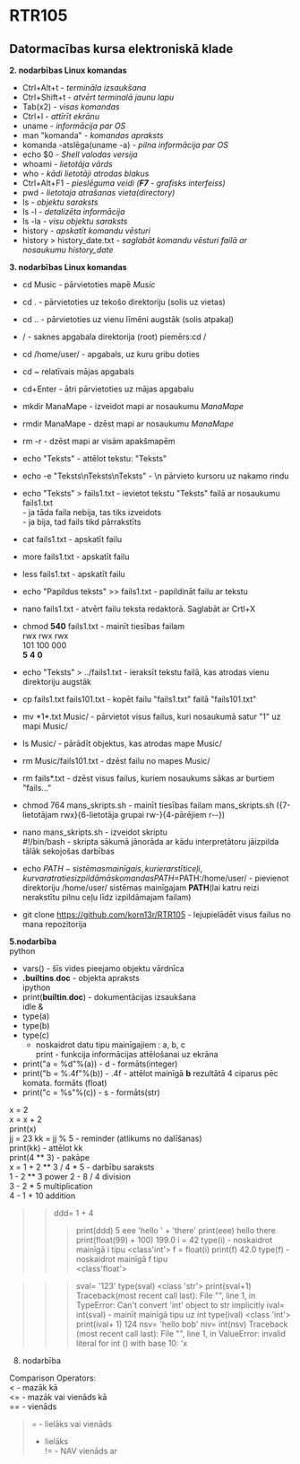 # RTR105
## Datormacības kursa elektroniskā klade ##  

   **2. nodarbības Linux komandas** 
   
* Ctrl+Alt+t - *termināla izsaukšana*   
* Ctrl+Shift+t - *atvērt terminalā jaunu lapu* 
* Tab(x2) - *visas komandas*    
* Ctrl+l - *attīrīt ekrānu*  
* uname - *informācija par OS*  
* man "komanda" - *komandas apraksts*  
* komanda -atslēga(uname -a) - *pilna informācija par OS* 
* echo $0 - *Shell valodas versija*  
* whoami - *lietotāja vārds*  
* who - *kādi lietotāji atrodas blakus*  
* Ctrl+Alt+F1 - *pieslēguma veidi (**F7** - grafisks interfeiss)*  
* pwd - *lietotaja atrašanas vieta(directory)*   
* ls - *objektu saraksts*  
* ls -l - *detalizēta informācija*   
* ls -la - *visu objektu saraksts*  
* history - *apskatīt komandu vēsturi*  
* history > history_date.txt - *saglabāt komandu vēsturi failā ar nosaukumu history_date*    

**3. nodarbības Linux komandas**

* cd Music - pārvietoties mapē *Music*  
* cd . - pārvietoties uz tekošo direktoriju (solis uz vietas)  
* cd .. - pārvietoties uz vienu līmēni augstāk (solis atpakaļ)  
* / - saknes apgabala direktorija (root) piemērs:cd /  
* cd /home/user/ - apgabals, uz kuru gribu doties  
* cd ~ relatīvais mājas apgabals  
* cd+Enter - ātri pārvietoties uz mājas apgabalu  
* mkdir ManaMape - izveidot mapi ar nosaukumu *ManaMape*  
* rmdir ManaMape - dzēst mapi ar nosaukumu *ManaMape*  
* rm -r - dzēst mapi ar visām apakšmapēm  
* echo "Teksts" - attēlot tekstu: "Teksts"  
* echo -e "Teksts\nTeksts\nTeksts" - \n pārvieto kursoru uz nakamo rindu   
* echo "Teksts" > fails1.txt - ievietot tekstu "Teksts" failā ar nosaukumu fails1.txt  
                             - ja tāda faila nebija, tas tiks izveidots  
                             - ja bija, tad fails tikd pārrakstīts  
* cat fails1.txt - apskatīt failu  
* more fails1.txt - apskatīt failu  
* less fails1.txt - apskatīt failu  
* echo "Papildus teksts" >> fails1.txt - papildināt failu ar tekstu   
* nano fails1.txt - atvērt failu teksta redaktorā. Saglabāt ar Crtl+X  
* chmod **540** fails1.txt - mainīt tiesības failam  
                  rwx rwx rwx  
                  101 100 000  
               **5** **4** **0**  
* echo "Teksts" > ../fails1.txt - ieraksīt tekstu failā, kas atrodas vienu direktoriju augstāk  
* cp fails1.txt fails101.txt - kopēt failu "fails1.txt" failā "fails101.txt"  
* mv \*1*.txt Music/ - pārvietot visus failus, kuri nosaukumā satur "1" uz mapi Music/  
* ls Music/ - pārādīt objektus, kas atrodas mape Music/  
* rm Music/fails101.txt - dzēst failu no mapes Music/  
* rm fails*.txt - dzēst visus failus, kuriem nosaukums sākas ar burtiem "fails..."  

* chmod 764 mans_skripts.sh - mainīt tiesības failam mans_skripts.sh ({7-lietotājam rwx}{6-lietotāja grupai rw-}{4-pārējiem r--})  
* nano mans_skripts.sh - izveidot skriptu  
 #!/bin/bash - skripta sākumā jānorāda ar kādu interpretātoru jāizpilda tālāk sekojošas darbības    
* echo $PATH - sistēmas mainīgais, kur ierarstīti ceļi, kur var atraties izpildāmās komandas  
 PATH=$PATH:/home/user/ - pievienot direktoriju /home/user/ sistēmas mainīgajam **PATH**(lai katru reizi nerakstītu pilnu ceļu līdz izpildāmajam failam)    
* git clone https://github.com/korn13r/RTR105 - lejupielādēt visus failus no mana repozitorija  


**5.nodarbība**   
python  
* vars() - šīs vides pieejamo objektu vārdnīca  
* __.builtins__.__doc__ - objekta apraksts   
ipython
* print(__builtin__.__doc__) - dokumentācijas izsaukšana  
idle &  
* type(a)  
* type(b)  
* type(c)  
    - noskaidrot datu tipu mainīgajiem : a, b, c   
    print - funkcija informācijas attēlošanai uz ekrāna  
* print("a = %d"%(a)) - d - formāts(integer)  
* print("b = %.4f"%(b)) - .4f - attēlot mainīgā **b** rezultātā 4 ciparus pēc komata. formāts (float)  
* print("c = %s"%(c)) - s - formāts(str)  

x = 2  
x = x + 2  
print(x)  
jj = 23
kk = jj % 5 - reminder (atlikums no dalīšanas)  
print(kk)  - attēlot kk  
print(4 ** 3) - pakāpe  
x = 1 + 2 ** 3 / 4 * 5 - darbību saraksts  
1 - 2 ** 3  power
2 - 8 / 4  division  
3 - 2 * 5  multiplication  
4 - 1 + 10 addition   
>> ddd= 1 + 4
>>> print(ddd)
5
>>> eee  'hello ' + 'there'
>>> print(eee)
hello there
>>> print(float(99) + 100)
199.0
>>> i = 42
>>> type(i) - noskaidrot mainīgā i tipu
<class'int'>
>>> f = float(i)
>>> print(f)
42.0
>>> type(f) - noskaidrot mainīgā f tipu  
<class'float'>

>>> sval= '123'
>>> type(sval)
<class 'str'>
>>> print(sval+1)
Traceback(most recent call last):  File "<stdin>", 
line 1, in <module>
TypeError: Can't convert 'int' object to str implicitly
>>> ival= int(sval) - mainīt mainīgā tipu uz int
>>> type(ival)
<class 'int'>
>>> print(ival+ 1)
124
>>> nsv= 'hello bob'
>>> niv= int(nsv)
Traceback
(most recent call last):  File "<stdin>", line 1, in <module>
ValueError: invalid literal for int () with base 10: 'x
  
  8. nodarbība  
  
Comparison Operators:  
< - mazāk kā  
<= - mazāk vai vienāds kā  
== - vienāds  
>= - lielāks vai vienāds  
> - lielāks  
!= - NAV vienāds ar  




